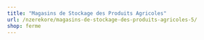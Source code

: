 ```yaml
---
title: "Magasins de Stockage des Produits Agricoles"
url: /nzerekore/magasins-de-stockage-des-produits-agricoles-5/
shop: ferme
---
```

